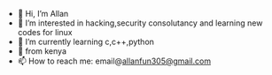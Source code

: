- 👋 Hi, I’m Allan
- 👀 I’m interested in hacking,security consolutancy and learning new codes for linux
- 🌱 I’m currently learning c,c++,python
- 💞️ from kenya
- 📫 How to reach me: email@allanfun305@gmail.com

<!---
anonymous305/anonymous305 is a ✨ special ✨ repository because its `README.md` (this file) appears on your GitHub profile.
You can click the Preview link to take a look at your changes.
--->
